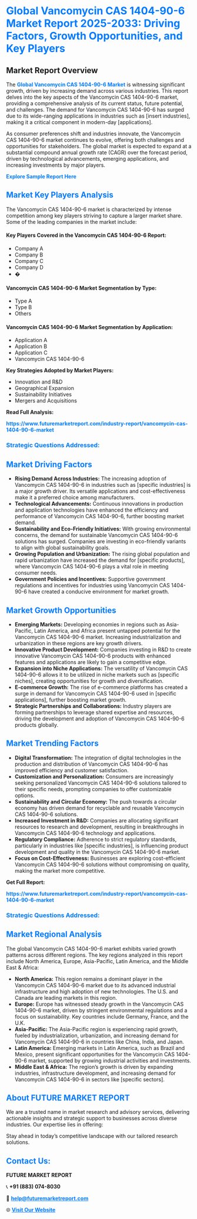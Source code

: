 <h1 style="color: #007BFF;">Global Vancomycin CAS 1404-90-6 Market Report 2025-2033: Driving Factors, Growth Opportunities, and Key Players</h1>

<section id="overview">
<h2>Market Report Overview</h2>
<p>The <a href="https://www.futuremarketreport.com/industry-report/vancomycin-cas-1404-90-6-market" style="color: #007BFF; text-decoration: none;"><strong>Global Vancomycin CAS 1404-90-6 Market</strong></a> is witnessing significant growth, driven by increasing demand across various industries. This report delves into the key aspects of the Vancomycin CAS 1404-90-6 market, providing a comprehensive analysis of its current status, future potential, and challenges. The demand for Vancomycin CAS 1404-90-6 has surged due to its wide-ranging applications in industries such as [insert industries], making it a critical component in modern-day [applications].</p>
<p>As consumer preferences shift and industries innovate, the Vancomycin CAS 1404-90-6 market continues to evolve, offering both challenges and opportunities for stakeholders. The global market is expected to expand at a substantial compound annual growth rate (CAGR) over the forecast period, driven by technological advancements, emerging applications, and increasing investments by major players.</p>
</section>

<section id="overview">
<p><a href="https://www.futuremarketreport.com/request-sample/reportId=112897" style="color: #007BFF; text-decoration: none;"><strong>Explore Sample Report Here</strong></a></p>
</section>

<section id="key-players">
<h2 style="color: #007BFF;">Market Key Players Analysis</h2>
<p>The Vancomycin CAS 1404-90-6 market is characterized by intense competition among key players striving to capture a larger market share. Some of the leading companies in the market include:</p>
<h4>Key Players Covered in the Vancomycin CAS 1404-90-6 Report:</h4>
<ul><li>Company A</li><li>Company B</li><li>Company C</li><li>Company D</li><li>�</li></ul>
<h4>Vancomycin CAS 1404-90-6 Market Segmentation by Type:</h4>
<ul><li>Type A</li><li>Type B</li><li>Others</li></ul>

<h4>Vancomycin CAS 1404-90-6 Market Segmentation by Application:</h4>
<ul><li>Application A</li><li>Application B</li><li>Application C</li><li>Vancomycin CAS 1404-90-6</li></ul>
<p><strong>Key Strategies Adopted by Market Players:</strong></p>
<ul>
<li>Innovation and R&D</li>
<li>Geographical Expansion</li>
<li>Sustainability Initiatives</li>
<li>Mergers and Acquisitions</li>
</ul>
</section>

<section>
<p><strong>Read Full Analysis: </strong></p><a href="https://www.futuremarketreport.com/industry-report/vancomycin-cas-1404-90-6-market" style="color: #007BFF; text-decoration: none;"><strong>https://www.futuremarketreport.com/industry-report/vancomycin-cas-1404-90-6-market</strong></a>
<h3 style="color: #007BFF;">Strategic Questions Addressed:</h3>
</section>

<section id="driving-factors">
<h2 style="color: #007BFF;">Market Driving Factors</h2>
<ul>
<li><strong>Rising Demand Across Industries:</strong> The increasing adoption of Vancomycin CAS 1404-90-6 in industries such as [specific industries] is a major growth driver. Its versatile applications and cost-effectiveness make it a preferred choice among manufacturers.</li>
<li><strong>Technological Advancements:</strong> Continuous innovations in production and application technologies have enhanced the efficiency and performance of Vancomycin CAS 1404-90-6, further boosting market demand.</li>
<li><strong>Sustainability and Eco-Friendly Initiatives:</strong> With growing environmental concerns, the demand for sustainable Vancomycin CAS 1404-90-6 solutions has surged. Companies are investing in eco-friendly variants to align with global sustainability goals.</li>
<li><strong>Growing Population and Urbanization:</strong> The rising global population and rapid urbanization have increased the demand for [specific products], where Vancomycin CAS 1404-90-6 plays a vital role in meeting consumer needs.</li>
<li><strong>Government Policies and Incentives:</strong> Supportive government regulations and incentives for industries using Vancomycin CAS 1404-90-6 have created a conducive environment for market growth.</li>
</ul>
</section>

<section id="growth-opportunities">
<h2 style="color: #007BFF;">Market Growth Opportunities</h2>
<ul>
<li><strong>Emerging Markets:</strong> Developing economies in regions such as Asia-Pacific, Latin America, and Africa present untapped potential for the Vancomycin CAS 1404-90-6 market. Increasing industrialization and urbanization in these regions are key growth drivers.</li>
<li><strong>Innovative Product Development:</strong> Companies investing in R&D to create innovative Vancomycin CAS 1404-90-6 products with enhanced features and applications are likely to gain a competitive edge.</li>
<li><strong>Expansion into Niche Applications:</strong> The versatility of Vancomycin CAS 1404-90-6 allows it to be utilized in niche markets such as [specific niches], creating opportunities for growth and diversification.</li>
<li><strong>E-commerce Growth:</strong> The rise of e-commerce platforms has created a surge in demand for Vancomycin CAS 1404-90-6 used in [specific applications], further boosting market growth.</li>
<li><strong>Strategic Partnerships and Collaborations:</strong> Industry players are forming partnerships to leverage shared expertise and resources, driving the development and adoption of Vancomycin CAS 1404-90-6 products globally.</li>
</ul>
</section>

<section id="trending-factors">
<h2 style="color: #007BFF;">Market Trending Factors</h2>
<ul>
<li><strong>Digital Transformation:</strong> The integration of digital technologies in the production and distribution of Vancomycin CAS 1404-90-6 has improved efficiency and customer satisfaction.</li>
<li><strong>Customization and Personalization:</strong> Consumers are increasingly seeking personalized Vancomycin CAS 1404-90-6 solutions tailored to their specific needs, prompting companies to offer customizable options.</li>
<li><strong>Sustainability and Circular Economy:</strong> The push towards a circular economy has driven demand for recyclable and reusable Vancomycin CAS 1404-90-6 solutions.</li>
<li><strong>Increased Investment in R&D:</strong> Companies are allocating significant resources to research and development, resulting in breakthroughs in Vancomycin CAS 1404-90-6 technology and applications.</li>
<li><strong>Regulatory Compliance:</strong> Adherence to strict regulatory standards, particularly in industries like [specific industries], is influencing product development and quality in the Vancomycin CAS 1404-90-6 market.</li>
<li><strong>Focus on Cost-Effectiveness:</strong> Businesses are exploring cost-efficient Vancomycin CAS 1404-90-6 solutions without compromising on quality, making the market more competitive.</li>
</ul>
</section>

<section>
<p><strong>Get Full Report: </strong></p><a href="https://www.futuremarketreport.com/industry-report/vancomycin-cas-1404-90-6-market" style="color: #007BFF; text-decoration: none;"><strong>https://www.futuremarketreport.com/industry-report/vancomycin-cas-1404-90-6-market</strong></a>
<h3 style="color: #007BFF;">Strategic Questions Addressed:</h3>
</section>


<section id="regional-analysis">
<h2 style="color: #007BFF;">Market Regional Analysis</h2>
<p>The global Vancomycin CAS 1404-90-6 market exhibits varied growth patterns across different regions. The key regions analyzed in this report include North America, Europe, Asia-Pacific, Latin America, and the Middle East & Africa:</p>
<ul>
<li><strong>North America:</strong> This region remains a dominant player in the Vancomycin CAS 1404-90-6 market due to its advanced industrial infrastructure and high adoption of new technologies. The U.S. and Canada are leading markets in this region.</li>
<li><strong>Europe:</strong> Europe has witnessed steady growth in the Vancomycin CAS 1404-90-6 market, driven by stringent environmental regulations and a focus on sustainability. Key countries include Germany, France, and the U.K.</li>
<li><strong>Asia-Pacific:</strong> The Asia-Pacific region is experiencing rapid growth, fueled by industrialization, urbanization, and increasing demand for Vancomycin CAS 1404-90-6 in countries like China, India, and Japan.</li>
<li><strong>Latin America:</strong> Emerging markets in Latin America, such as Brazil and Mexico, present significant opportunities for the Vancomycin CAS 1404-90-6 market, supported by growing industrial activities and investments.</li>
<li><strong>Middle East & Africa:</strong> The region’s growth is driven by expanding industries, infrastructure development, and increasing demand for Vancomycin CAS 1404-90-6 in sectors like [specific sectors].</li>
</ul>
</section>

<footer>
<h2 style="color: #007BFF;">About FUTURE MARKET REPORT</h2>
<p>We are a trusted name in market research and advisory services, delivering actionable insights and strategic support to businesses across diverse industries. Our expertise lies in offering:</p>

<p>Stay ahead in today’s competitive landscape with our tailored research solutions.</p>

<h2 style="color: #007BFF;">Contact Us:</h2>
<p><strong>FUTURE MARKET REPORT</strong></p>
<p>📞 <strong>+91 (883) 074-8030</strong></p>
<p>📧 <strong><a href="mailto:help@futuremarketreport.com" style="color: #007BFF;">help@futuremarketreport.com</a></strong></p>
<p>🌐 <strong><a href="https://www.futuremarketreport.com/" style="color: #007BFF;">Visit Our Website</a></strong></p>
</footer>